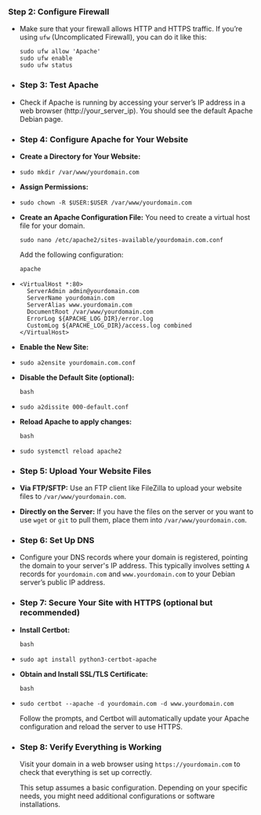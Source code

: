 ### Step 2: Configure  Firewall
- Make sure that your firewall allows HTTP and HTTPS traffic. If you’re using `ufw` (Uncomplicated Firewall), you can do it like this:
  
  ```
  sudo ufw allow 'Apache'
  sudo ufw enable
  sudo ufw status
  ```
- ### Step 3: Test Apache
- Check if Apache is running by accessing your server’s IP address in a web browser (http://your_server_ip). You should see the default Apache Debian page.
- ### Step 4: Configure Apache for Your Website
- **Create a Directory for Your Website:**
- ```
  sudo mkdir /var/www/yourdomain.com
  ```
- **Assign Permissions:**
- ```
  sudo chown -R $USER:$USER /var/www/yourdomain.com
  ```
- **Create an Apache Configuration File:**
  You need to create a virtual host file for your domain.
  
  ```
  sudo nano /etc/apache2/sites-available/yourdomain.com.conf
  ```
  
  Add the following configuration:
  
  ```
  apache
  ```
- ```
  <VirtualHost *:80>
    ServerAdmin admin@yourdomain.com
    ServerName yourdomain.com
    ServerAlias www.yourdomain.com
    DocumentRoot /var/www/yourdomain.com
    ErrorLog ${APACHE_LOG_DIR}/error.log
    CustomLog ${APACHE_LOG_DIR}/access.log combined
  </VirtualHost>
  ```
- **Enable the New Site:**
- ```
  sudo a2ensite yourdomain.com.conf
  ```
- **Disable the Default Site (optional):**
  
  ```
  bash
  ```
- ```
  sudo a2dissite 000-default.conf
  ```
- **Reload Apache to apply changes:**
  
  ```
  bash
  ```
- ```
  sudo systemctl reload apache2
  ```
- ### Step 5: Upload Your Website Files
- **Via FTP/SFTP:** Use an FTP client like FileZilla to upload your website files to `/var/www/yourdomain.com`.
- **Directly on the Server:** If you have the files on the server or you want to use `wget` or `git` to pull them, place them into `/var/www/yourdomain.com`.
- ### Step 6: Set Up DNS
- Configure your DNS records where your domain is registered, pointing the domain to your server's IP address. This typically involves setting `A` records for `yourdomain.com` and `www.yourdomain.com` to your Debian server’s public IP address.
- ### Step 7: Secure Your Site with HTTPS (optional but recommended)
- **Install Certbot:**
  
  ```
  bash
  ```
- ```
  sudo apt install python3-certbot-apache
  ```
- **Obtain and Install SSL/TLS Certificate:**
  
  ```
  bash
  ```
- ```
  sudo certbot --apache -d yourdomain.com -d www.yourdomain.com
  ```
  
  Follow the prompts, and Certbot will automatically update your Apache configuration and reload the server to use HTTPS.
- ### Step 8: Verify Everything is Working
  
  Visit your domain in a web browser using `https://yourdomain.com` to check that everything is set up correctly.
  
  This setup assumes a basic configuration. Depending on your specific needs, you might need additional configurations or software installations.